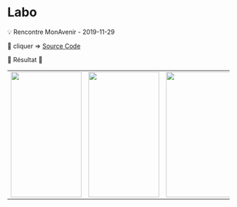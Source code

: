 # Labo 

:bulb: Rencontre MonAvenir - 2019-11-29



:bookmark: cliquer => [Source Code](Code.md)

:pushpin: Résultat :tada:

|                                                                      |                                                                      |                                                                      |
|----------------------------------------------------------------------|---------------------------------------------------------------------|----------------------------------------------------------------------|
| <image src="images/image1.png" width="160px" height="284px"></image> | <image src="images/image2.png" width="160px" height="284px"></image> |  <image src="images/image3.png" width="160px" height="284px"></image> |

